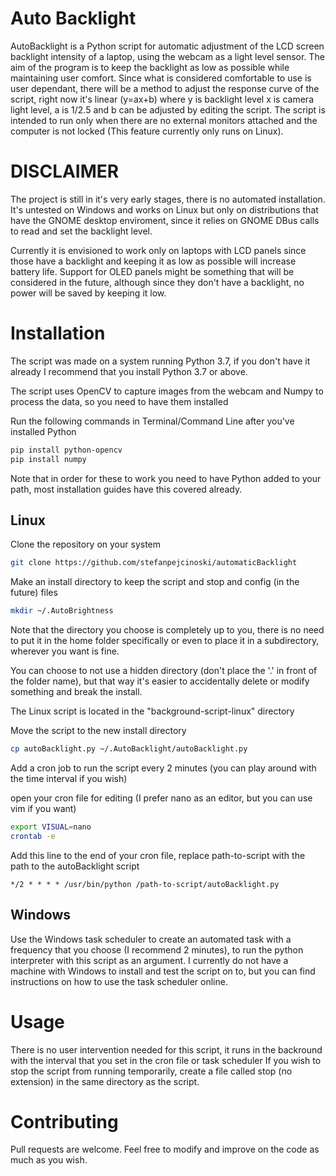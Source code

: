 # Auto Backlight

AutoBacklight is a Python script for automatic adjustment of the LCD screen backlight intensity of a laptop, 
using the webcam as a light level sensor. 
The aim of the program is to keep the backlight as low as possible while maintaining user comfort.
Since what is considered comfortable to use is user dependant, there will be a method to adjust the response
curve of the script, right now it's linear (y=ax+b) where y is backlight level x is camera light level, a is 1/2.5 and b can be adjusted by editing the script.
The script is intended to run only when there are no external monitors attached and the computer is not locked (This feature currently only runs on Linux). 

# DISCLAIMER

The project is still in it's very early stages,
there is no automated installation. It's untested on Windows and works on Linux but only on 
distributions that have the GNOME desktop enviroment, since it relies on GNOME DBus calls 
to read and set the backlight level. 

Currently it is envisioned to work only on laptops with LCD panels since those have a backlight 
and keeping it as low as possible will increase battery life. 
Support for OLED panels might be something that will be considered in the future, although since
they don't have a backlight, no power will be saved by keeping it low.


# Installation

The script was made on a system running Python 3.7, if you don't have it already I recommend that you install Python 3.7 or above.

The script uses OpenCV to capture images from the webcam and Numpy to process the data, so you need to have them installed 

Run the following commands in Terminal/Command Line after you've installed Python

```bash
pip install python-opencv
pip install numpy
```
Note that in order for these to work you need to have Python added to your path, most installation guides have this covered already.

## Linux

Clone the repository on your system 
```bash
git clone https://github.com/stefanpejcinoski/automaticBacklight
```

Make an install directory to keep the script and stop and config (in the future) files
```bash
mkdir ~/.AutoBrightness
```
Note that the directory you choose is completely up to you, there is no need to put it in the home folder specifically or even to place it in a subdirectory, wherever you want is fine.

You can choose to not use a hidden directory (don't place the '.' in front of the folder name), but that way it's easier to accidentally delete or modify something and break the install.

The Linux script is located in the "background-script-linux" directory 

Move the script to the new install directory 
```bash
cp autoBacklight.py ~/.AutoBacklight/autoBacklight.py
```

Add a cron job to run the script every 2 minutes (you can play around with the time interval if you wish)

open your cron file for editing (I prefer nano as an editor, but you can use vim if you want)

```bash
export VISUAL=nano
crontab -e
```

Add this line to the end of your cron file, replace path-to-script with the path to the autoBacklight script


 
```
*/2 * * * * /usr/bin/python /path-to-script/autoBacklight.py
```

## Windows

Use the Windows task scheduler to create an automated task with a frequency that you choose (I recommend 2 minutes),  to run the python interpreter with this script as an argument. I currently do not have a machine with Windows to install and test the script on to, but you can find instructions on how to use the task scheduler online.

# Usage

There is no user intervention needed for this script, it runs in the backround with the interval
that you set in the cron file or task scheduler
If you wish to stop the script from running temporarily, create a file called stop (no extension) in the same directory as the script.
# Contributing

Pull requests are welcome.
Feel free to modify and improve on the code as much as you wish.

